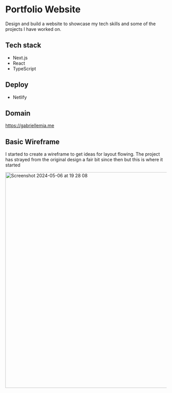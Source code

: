 # Portfolio Website

Design and build a website to showcase my tech skills and some of the projects I have worked on.  

## Tech stack

- Next.js
- React
- TypeScript

## Deploy

- Netlify

## Domain

https://gabriellemia.me

## Basic Wireframe

I started to create a wireframe to get ideas for layout flowing.  The project has strayed from the original design a fair bit since then but this is where it started

<img width="672" alt="Screenshot 2024-05-06 at 19 28 08" src="https://github.com/gabriellemia/portfolio/assets/78322726/3f442123-d162-4191-aaf4-b01543efc20d">
